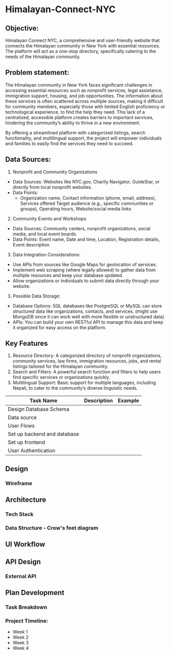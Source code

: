 # Himalayan-Connect-NYC

## Objective: 
Himalayan Connect NYC, a comprehensive and user-friendly website that connects the Himalayan community in New York with essential resources. The platform will act as a one-stop directory, specifically catering to the needs of the Himalayan community.

## Problem statement: 
The Himalayan community in New York faces significant challenges in accessing essential resources such as nonprofit services, legal assistance, immigration support, housing, and job opportunities. The information about these services is often scattered across multiple sources, making it difficult for community members, especially those with limited English proficiency or technological experience, to find the help they need. This lack of a centralized, accessible platform creates barriers to important services, hindering the community’s ability to thrive in a new environment.

By offering a streamlined platform with categorized listings, search functionality, and multilingual support, the project will empower individuals and families to easily find the services they need to succeed.

## Data Sources:
1. Nonprofit and Community Organizations
* Data Sources: Websites like NYC.gov, Charity Navigator, GuideStar, or directly from local nonprofit websites.
* Data Points:
  * Organization name, Contact information (phone, email, address), Services offered Target audience (e.g., specific communities or groups), Operating hours, Website/social media links
2. Community Events and Workshops

* Data Sources: Community centers, nonprofit organizations, social media, and local event boards.
* Data Points: Event name, Date and time, Location, Registration details, Event description

3. Data Integration Considerations:

* Use APIs from sources like Google Maps for geolocation of services.
* Implement web scraping (where legally allowed) to gather data from multiple resources and keep your database updated.
* Allow organizations or individuals to submit data directly through your website.

3. Possible Data Storage:

* Database Options: SQL databases like PostgreSQL or MySQL can store structured data like organizations, contacts, and services. (might use MongoDB since it can work well with more flexible or unstructured data)
* APIs: You can build your own RESTful API to manage this data and keep it organized for easy access on the platform.

## Key Features 

1. Resource Directory: A categorized directory of nonprofit organizations, community services, law firms, immigration resources, jobs, and rental listings tailored for the Himalayan community.
2. Search and Filters: A powerful search function and filters to help users find specific services or organizations quickly.
3. Multilingual Support: Basic support for multiple languages, including Nepali, to cater to the community’s diverse linguistic needs.

|Task Name|Description|Example|
|--- | --- |---|
|Design Database Schema | 
|Data source|
|User Flows
|Set up backend and database|
|Set up frontend|
|User Authentication| 

## Design
### Wireframe 

## Architecture
### Tech Stack

### Data Structure - Crow's feet diagram

## UI Workflow

## API Design
### External API

## Plan Development 

### Task Breakdown 
### Project Timeline:
* Week 1
* Week 2
* Week 3
* Week 4



